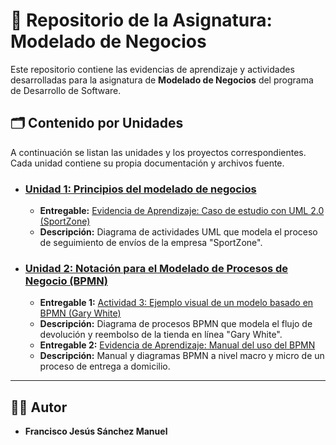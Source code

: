 # 📂 Repositorio de la Asignatura: Modelado de Negocios

Este repositorio contiene las evidencias de aprendizaje y actividades desarrolladas para la asignatura de **Modelado de Negocios** del programa de Desarrollo de Software.

## 🗂️ Contenido por Unidades

A continuación se listan las unidades y los proyectos correspondientes. Cada unidad contiene su propia documentación y archivos fuente.

* ### [Unidad 1: Principios del modelado de negocios](./Unit_1/)
    * **Entregable:** [Evidencia de Aprendizaje: Caso de estudio con UML 2.0 (SportZone)](./Unit_1/Evidencia_de_Aprendizaje_UML/)
    * **Descripción:** Diagrama de actividades UML que modela el proceso de seguimiento de envíos de la empresa "SportZone".

* ### [Unidad 2: Notación para el Modelado de Procesos de Negocio (BPMN)](./Unit_2/)
    * **Entregable 1:** [Actividad 3: Ejemplo visual de un modelo basado en BPMN (Gary White)](./Unit_2/Actividad_3_BPMN_Devolucion/)
    * **Descripción:** Diagrama de procesos BPMN que modela el flujo de devolución y reembolso de la tienda en línea "Gary White".
    * **Entregable 2:** [Evidencia de Aprendizaje: Manual del uso del BPMN](./Unit_2/Evidencia_de_Aprendizaje_BPMN_Manual/)
    * **Descripción:** Manual y diagramas BPMN a nivel macro y micro de un proceso de entrega a domicilio.

---
## 👨‍💻 Autor

* **Francisco Jesús Sánchez Manuel**
